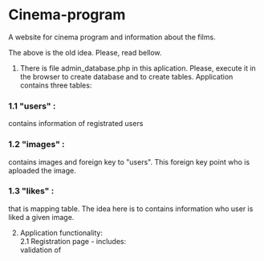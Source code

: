 # Cinema-program
A website for cinema program and information about the films.

The above is the old idea. Please, read bellow.

1. There is file admin_database.php in this aplication. Please, execute it in the browser to create database and to create tables.
Application contains three tables:
### 1.1 "users" :
 contains information of registrated users
### 1.2 "images" :
 contains images and foreign key to "users". This foreign key point who is aploaded the image.
### 1.3 "likes" :
 that is mapping table. The idea here is to contains information who user is liked a given image.
 
 2. Application functionality:
<br/> 2.1 Registration page - includes:
<br/> validation of 
 
